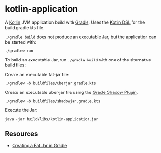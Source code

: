 # kotlin-application 

A [Kotlin](https://kotlinlang.org) JVM application build with [Gradle](https://gradle.org/). Uses the [Kotlin
DSL](https://docs.gradle.org/current/userguide/kotlin_dsl.html) for the build.gradle.kts file.

`./gradle build` does not produce an executable Jar, but the application can be started with:

```
./gradlew run
```

To build an executable Jar, run `./gradle build` with one of the alternative build files:

Create an executable fat-jar file:

```
./gradlew -b buildfiles/uberjar.gradle.kts
```

Create an executable uber-jar file using the [Gradle Shadow Plugin](https://imperceptiblethoughts.com/shadow/):

```
./gradlew -b buildfiles/shadowjar.gradle.kts
```

Execute the Jar:

```
java -jar build/libs/kotlin-application.jar
```

## Resources

* [Creating a Fat Jar in Gradle](https://www.baeldung.com/gradle-fat-jar)
